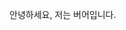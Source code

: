 안녕하세요, 저는 버어입니다.

<!---
oab224/oab224 is a ✨ special ✨ repository because its `README.md` (this file) appears on your GitHub profile.
You can click the Preview link to take a look at your changes.
--->
